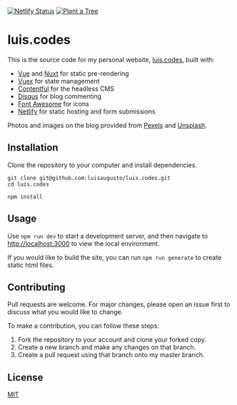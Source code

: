 [![Netlify Status](https://api.netlify.com/api/v1/badges/b9c19038-24b3-4435-9f39-9ea4489b0978/deploy-status)](https://app.netlify.com/sites/luis-codes/deploys)
[![Plant a Tree](https://img.shields.io/badge/Plant%20a%20Tree-%F0%9F%8C%B3-green)](https://offset.earth/luisaugusto)

# luis.codes

This is the source code for my personal website, [luis.codes](https://luis.codes), built with:

- [Vue](https://vuejs.org/) and [Nuxt](https://nuxtjs.org/) for static pre-rendering
- [Vuex](https://vuex.vuejs.org/) for state management
- [Contentful](https://vuex.vuejs.org/) for the headless CMS
- [Disqus](https://disqus.com/) for blog commenting
- [Font Awesome](https://fontawesome.com/) for icons
- [Netlify](https://www.netlify.com/) for static hosting and form submissions

Photos and images on the blog provided from [Pexels](https://www.pexels.com/) and [Unsplash](https://unsplash.com/).

## Installation

Clone the repository to your computer and install dependencies.

```
git clone git@github.com:luisaugusto/luis.codes.git
cd luis.codes

npm install
```

## Usage

Use `npm run dev` to start a development server, and then navigate to [http://localhost:3000](http://localhost:3000) to view the local environment.

If you would like to build the site, you can run `npm run generate` to create static html files.

## Contributing
Pull requests are welcome. For major changes, please open an issue first to discuss what you would like to change.

To make a contribution, you can follow these steps:

1. Fork the repository to your account and clone your forked copy.
2. Create a new branch and make any changes on that branch.
3. Create a pull request using that branch onto my master branch.

## License
[MIT](https://choosealicense.com/licenses/mit/)
